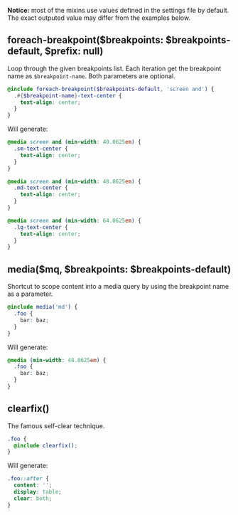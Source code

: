 **Notice:** most of the mixins use values defined in the settings file by default.
The exact outputed value may differ from the examples below.

## foreach-breakpoint(<span class="text-muted">$breakpoints: $breakpoints-default, $prefix: null</span>)

Loop through the given breakpoints list. Each iteration get the breakpoint name as `$breakpoint-name`.
Both parameters are optional.

```scss
@include foreach-breakpoint($breakpoints-default, 'screen and') {
  .#{$breakpoint-name}-text-center {
    text-align: center;
  }
}
```

Will generate:

```scss
@media screen and (min-width: 40.0625em) {
  .sm-text-center {
    text-align: center;
  }
}

@media screen and (min-width: 48.0625em) {
  .md-text-center {
    text-align: center;
  }
}

@media screen and (min-width: 64.0625em) {
  .lg-text-center {
    text-align: center;
  }
}
```

## media($mq<span class="text-muted">, $breakpoints: $breakpoints-default</span>)

Shortcut to scope content into a media query by using the breakpoint name as a parameter.

```scss
@include media('md') {
  .foo {
    bar: baz;
  }
}
```

Will generate:

```scss
@media (min-width: 48.0625em) {
  .foo {
    bar: baz;
  }
}
```

## clearfix()

The famous self-clear technique.

```scss
.foo {
  @include clearfix();
}
```

Will generate:

```scss
.foo::after {
  content: '';
  display: table;
  clear: both;
}
```
